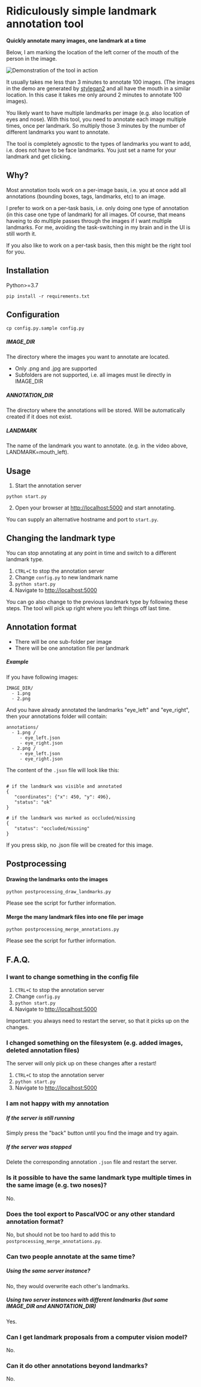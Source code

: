 # Ridiculously simple landmark annotation tool 

__Quickly annotate many images, one landmark at a time__

Below, I am marking the location of the left corner of the mouth of the person in the image. 

![Demonstration of the tool in action](demo.gif)

It usually takes me less than 3 minutes to annotate 100 images. (The images in the demo are generated 
by [stylegan2](https://github.com/NVlabs/stylegan2) and all have the mouth in a similar location. In 
this case it takes me only around 2 minutes to annotate 100 images). 

You likely want to have multiple landmarks per image (e.g. also location of eyes and nose). With this
tool, you need to annotate each image multiple times, once per landmark. So multiply those 3 minutes
by the number of different landmarks you want to annotate. 

The tool is completely agnostic to the types of landmarks you want to add, i.e. does not have to
be face landmarks. You just set a name for your landmark and get clicking.


## Why?

Most annotation tools work on a per-image basis, i.e. you at once add all annotations (bounding boxes,
tags, landmarks, etc) to an image.

I prefer to work on a per-task basis, i.e. only doing one type of annotation (in this case one type
of landmark) for all images. Of course, that means haveing to do multiple passes through the images if
I want multiple landmarks. For me, avoiding the task-switching in my brain and in the UI is still worth it.

If you also like to work on a per-task basis, then this might be the right tool for you.

## Installation

Python>=3.7

```
pip install -r requirements.txt
```

## Configuration

```
cp config.py.sample config.py
```

##### IMAGE_DIR

The directory where the images you want to annotate are located. 

* Only .png and .jpg are supported
* Subfolders are not supported, i.e. all images must lie directly in IMAGE_DIR

##### ANNOTATION_DIR

The directory where the annotations will be stored. Will be automatically created if it does not exist.

##### LANDMARK

The name of the landmark you want to annotate. (e.g. in the video above, LANDMARK=mouth_left).

## Usage 

1. Start the annotation server 
```
python start.py
```

2. Open your browser at [http://localhost:5000](http://localhost:5000) and start annotating.

You can supply an alternative hostname and port to `start.py`.

## Changing the landmark type

You can stop annotating at any point in time and switch to a different landmark type.

1. `CTRL+C` to stop the annotation server
2. Change `config.py` to new landmark name
3. `python start.py`
4. Navigate to [http://localhost:5000](http://localhost:5000)

You can go also change to the previous landmark type by following these steps. The tool will pick up
right where you left things off last time.

## Annotation format

* There will be one sub-folder per image
* There will be one annotation file per landmark

##### Example 

If you have following images:

```
IMAGE_DIR/
  - 1.png
  - 2.png
```

And you have already annotated the landmarks "eye_left" and "eye_right", then your annotations
folder will contain:

```
annotations/
  - 1.png /
     - eye_left.json
     - eye_right.json
  - 2.png /
     - eye_left.json
     - eye_right.json
```

The content of the `.json` file will look like this:

```

# if the landmark was visible and annotated
{
   "coordinates": {"x": 450, "y": 496},
   "status": "ok"
}

# if the landmark was marked as occluded/missing
{
   "status": "occluded/missing"
}

```

If you press skip, no .json file will be created for this image.

## Postprocessing

#### Drawing the landmarks onto the images

```
python postprocessing_draw_landmarks.py
```

Please see the script for further information.

#### Merge the many landmark files into one file per image

```
python postprocessing_merge_annotations.py
```

Please see the script for further information.

## F.A.Q.

### I want to change something in the config file

1. `CTRL+C` to stop the annotation server
2. Change `config.py` 
3. `python start.py`
4. Navigate to [http://localhost:5000](http://localhost:5000)

Important: you always need to restart the server, so that it picks up on the changes.

### I changed something on the filesystem (e.g. added images, deleted annotation files)

The server will only pick up on these changes after a restart!

1. `CTRL+C` to stop the annotation server
2. `python start.py`
3. Navigate to [http://localhost:5000](http://localhost:5000)

### I am not happy with my annotation

##### If the server is still running

Simply press the "back" button until you find the image and try again.

##### If the server was stopped

Delete the corresponding annotation `.json` file and restart the server.

### Is it possible to have the same landmark type multiple times in the same image (e.g. two noses)?

No.

### Does the tool export to PascalVOC or any other standard annotation format?

No, but should not be too hard to add this to `postprocessing_merge_annotations.py`.

### Can two people annotate at the same time?

##### Using the same server instance?

No, they would overwrite each other's landmarks.

##### Using two server instances with different landmarks (but same IMAGE_DIR and ANNOTATION_DIR)

Yes.

### Can I get landmark proposals from a computer vision model?

No.

### Can it do other annotations beyond landmarks?

No. 